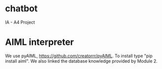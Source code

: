 # chatbot
IA - A4 Project 

# AIML interpreter

We use pyAIML, https://github.com/creatorrr/pyAIML. To install type "pip install aiml". We also linked the database knowledge provided by Module 2.
